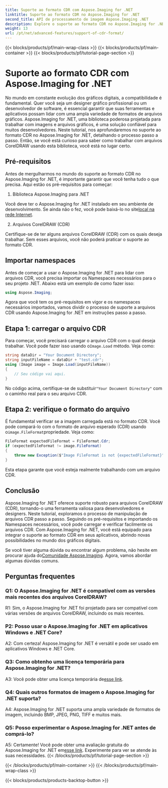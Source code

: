 ```yaml
---
title: Suporte ao formato CDR com Aspose.Imaging for .NET
linktitle: Suporte ao formato CDR no Aspose.Imaging for .NET
second_title: API de processamento de imagem Aspose.Imaging .NET
description: Explore o suporte ao formato CDR no Aspose.Imaging for .NET. Guia passo a passo para carregar e verificar arquivos CorelDRAW. Perfeito para desenvolvedores e designers.
weight: 13
url: /pt/net/advanced-features/support-of-cdr-format/
---
```


{{< blocks/products/pf/main-wrap-class >}}
{{< blocks/products/pf/main-container >}}
{{< blocks/products/pf/tutorial-page-section >}}

# Suporte ao formato CDR com Aspose.Imaging for .NET

No mundo em constante evolução dos gráficos digitais, a compatibilidade é fundamental. Quer você seja um designer gráfico profissional ou um desenvolvedor de software, é essencial garantir que suas ferramentas e aplicativos possam lidar com uma ampla variedade de formatos de arquivos gráficos. Aspose.Imaging for .NET, uma biblioteca poderosa projetada para trabalhar com imagens e arquivos gráficos, é uma solução confiável para muitos desenvolvedores. Neste tutorial, nos aprofundaremos no suporte ao formato CDR no Aspose.Imaging for .NET, detalhando o processo passo a passo. Então, se você está curioso para saber como trabalhar com arquivos CorelDRAW usando esta biblioteca, você está no lugar certo.

## Pré-requisitos

Antes de mergulharmos no mundo do suporte ao formato CDR no Aspose.Imaging for .NET, é importante garantir que você tenha tudo o que precisa. Aqui estão os pré-requisitos para começar:

1. Biblioteca Aspose.Imaging para .NET

 Você deve ter o Aspose.Imaging for .NET instalado em seu ambiente de desenvolvimento. Se ainda não o fez, você pode baixá-lo no site[local na rede Internet](https://releases.aspose.com/imaging/net/).

2. Arquivos CorelDRAW (CDR)

Certifique-se de ter alguns arquivos CorelDRAW (CDR) com os quais deseja trabalhar. Sem esses arquivos, você não poderá praticar o suporte ao formato CDR.

## Importar namespaces

Antes de começar a usar o Aspose.Imaging for .NET para lidar com arquivos CDR, você precisa importar os Namespaces necessários para o seu projeto .NET. Abaixo está um exemplo de como fazer isso:

```csharp
using Aspose.Imaging;
```

Agora que você tem os pré-requisitos em vigor e os namespaces necessários importados, vamos dividir o processo de suporte a arquivos CDR usando Aspose.Imaging for .NET em instruções passo a passo.

## Etapa 1: carregar o arquivo CDR

 Para começar, você precisará carregar o arquivo CDR com o qual deseja trabalhar. Você pode fazer isso usando o`Image.Load` método. Veja como:

```csharp
string dataDir = "Your Document Directory";
string inputFileName = dataDir + "test.cdr";
using (Image image = Image.Load(inputFileName))
{
    // Seu código vai aqui.
}
```

 No código acima, certifique-se de substituir`"Your Document Directory"` com o caminho real para o seu arquivo CDR.

## Etapa 2: verifique o formato do arquivo

 É fundamental verificar se a imagem carregada está no formato CDR. Você pode compará-lo com o formato de arquivo esperado (CDR) usando o`image.FileFormat`propriedade. Veja como:

```csharp
FileFormat expectedFileFormat = FileFormat.Cdr;
if (expectedFileFormat != image.FileFormat)
{
    throw new Exception($"Image FileFormat is not {expectedFileFormat}");
}
```

Esta etapa garante que você esteja realmente trabalhando com um arquivo CDR.

## Conclusão

Aspose.Imaging for .NET oferece suporte robusto para arquivos CorelDRAW (CDR), tornando-o uma ferramenta valiosa para desenvolvedores e designers. Neste tutorial, exploramos o processo de manipulação de arquivos CDR passo a passo. Seguindo os pré-requisitos e importando os Namespaces necessários, você pode carregar e verificar facilmente os arquivos CDR. Com Aspose.Imaging for .NET, você está equipado para integrar o suporte ao formato CDR em seus aplicativos, abrindo novas possibilidades no mundo dos gráficos digitais.

 Se você tiver alguma dúvida ou encontrar algum problema, não hesite em procurar ajuda do[Comunidade Aspose.Imaging](https://forum.aspose.com/). Agora, vamos abordar algumas dúvidas comuns.

## Perguntas frequentes

### Q1: O Aspose.Imaging for .NET é compatível com as versões mais recentes dos arquivos CorelDRAW?

R1: Sim, o Aspose.Imaging for .NET foi projetado para ser compatível com várias versões de arquivos CorelDRAW, incluindo os mais recentes.

### P2: Posso usar o Aspose.Imaging for .NET em aplicativos Windows e .NET Core?

A2: Com certeza! Aspose.Imaging for .NET é versátil e pode ser usado em aplicativos Windows e .NET Core.

### Q3: Como obtenho uma licença temporária para Aspose.Imaging for .NET?

 A3: Você pode obter uma licença temporária de[esse link](https://purchase.aspose.com/temporary-license/).

### Q4: Quais outros formatos de imagem o Aspose.Imaging for .NET suporta?

A4: Aspose.Imaging for .NET suporta uma ampla variedade de formatos de imagem, incluindo BMP, JPEG, PNG, TIFF e muitos mais.

### Q5: Posso experimentar o Aspose.Imaging for .NET antes de comprá-lo?

 A5: Certamente! Você pode obter uma avaliação gratuita do Aspose.Imaging for .NET em[esse link](https://releases.aspose.com/). Experimente para ver se atende às suas necessidades.
{{< /blocks/products/pf/tutorial-page-section >}}

{{< /blocks/products/pf/main-container >}}
{{< /blocks/products/pf/main-wrap-class >}}

{{< blocks/products/products-backtop-button >}}
